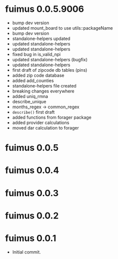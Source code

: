 <!-- NEWS.md is maintained by https://cynkra.github.io/fledge, do not edit -->

# fuimus 0.0.5.9006

* bump dev version
* updated mount_board to use utils::packageName
* bump dev version
* standalone-helpers updated
* updated standalone-helpers
* updated standalone-helpers
* fixed bug in is_valid_npi
* updated standalone-helpers (bugfix)
* updated standalone-helpers
* first draft of zipcode db tables (pins)
* added zip code database
* added add_counties
* standalone-helpers file created
* breaking changes everywhere
* added uniq_rmna
* describe_unique
* months_regex -> common_regex
* `describe()` first draft
* added functions from forager package
* added provider calculations
* moved dar calculation to forager

# fuimus 0.0.5

# fuimus 0.0.4

# fuimus 0.0.3

# fuimus 0.0.2

# fuimus 0.0.1

* Initial commit.

